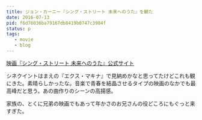 ```yaml
---
title: ジョン・カーニー『シング・ストリート 未来へのうた』を観た
date: 2016-07-13
pid: f6d76036ba79167db8419b0747c3984f
status: p
tags:
   - movie
   - blog
---
```


[映画『シング・ストリート 未来へのうた』公式サイト][1]

シネクイントはまえの『エクス・マキナ』で見納めかなと思ってたけどこれも観にきた。素晴らしかったな。音楽で青春を結晶させるタイプの映画のなかでも最高峰だと思う。あの曲作りのシーンの高揚感。

家族の、とくに兄弟の映画でもあって年かさのお兄さんの役どころにもぐっと来すぎた。

[1]:	http://gaga.ne.jp/singstreet/%20